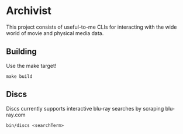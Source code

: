 Archivist
=========

This project consists of useful-to-me CLIs for interacting with the wide world of movie and physical media data.

Building
--------

Use the make target!

```
make build
```

Discs
-----

Discs currently supports interactive blu-ray searches by scraping blu-ray.com

```
bin/discs <searchTerm>
```